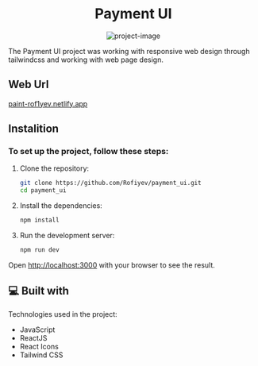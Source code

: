 <h1 align="center" id="title">Payment UI</h1>

<p align="center"><img src="https://rof1yev-blog.vercel.app/_next/static/media/Ai%20.d49a6888.jpg" alt="project-image"></p>

<p id="description">
  The Payment UI project was working with responsive web design through tailwindcss and working with web page design.
</p>

## Web Url

[paint-rof1yev.netlify.app](https://paint-rof1yev.netlify.app/)

## Instalition

### To set up the project, follow these steps:

1. Clone the repository:

   ```bash
   git clone https://github.com/Rofiyev/payment_ui.git
   cd payment_ui
   ```

2. Install the dependencies:

   ```bash
   npm install
   ```

3. Run the development server:

   ```bash
   npm run dev
   ```
   
Open [http://localhost:3000](http://localhost:3000) with your browser to see the result.

<h2>💻 Built with</h2>

Technologies used in the project:

- JavaScript
- ReactJS
- React Icons
- Tailwind CSS
